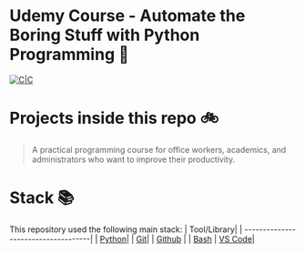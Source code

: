 # Udemy Course - Automate the Boring Stuff with Python Programming :robot:

[![C|C](https://img.shields.io/badge/Python-100%25-blue.svg)](https://sourcerer.io/campopinillos) 

# Projects inside this repo :bike:
> A practical programming course for office workers, academics, and administrators who want to improve their productivity.

# Stack :books:

This repository used the following main stack:
| Tool/Library| 
| ------------------------------------| 
| [Python](https://www.python.org/)|
| [Git](https://git-scm.com/)| 
| [Github](https://github.com/) | 
| [Bash](https://www.gnu.org/software/bash/)
| [VS Code](https://code.visualstudio.com/)|


